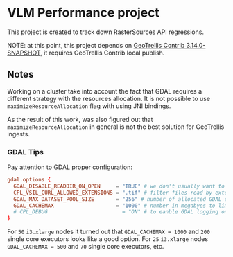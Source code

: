 # VLM Performance project

This project is created to track down RasterSources API regressions.

NOTE: at this point, this project depends on [GeoTrellis Contrib 3.14.0-SNAPSHOT](https://github.com/geotrellis/geotrellis-contrib/tree/cc6b022d5f4ac1266b23962181d00cc9cce79e40),
it requires GeoTrellis Contrib local publish.

## Notes

Working on a cluster take into account the fact that GDAL requires a different strategy with the resources allocation.
It is not possible to use `maximizeResourceAllocation` flag with using JNI bindings. 

As the result of this work, was also figured out that `maximizeResourceAllocation` in general is not the best solution 
for GeoTrellis ingests.

### GDAL Tips

Pay attention to GDAL proper configuration:

```conf
gdal.options {
  GDAL_DISABLE_READDIR_ON_OPEN     = "TRUE" # we don't usually want to read the entire dir with tiff metadata
  CPL_VSIL_CURL_ALLOWED_EXTENSIONS = ".tif" # filter files read by extension to speed up reads
  GDAL_MAX_DATASET_POOL_SIZE       = "256" # number of allocated GDAL datasets
  GDAL_CACHEMAX                    = "1000" # number in megabyes to limit GDAL apetite
  # CPL_DEBUG                        = "ON" # to eanble GDAL logging on all nodes
}
```

For `50` `i3.xlarge` nodes it turned out that `GDAL_CACHEMAX = 1000` and `200` single core executors 
looks like a good option. For `25` `i3.xlarge` nodes `GDAL_CACHEMAX = 500` and `70` single core executors, etc.

